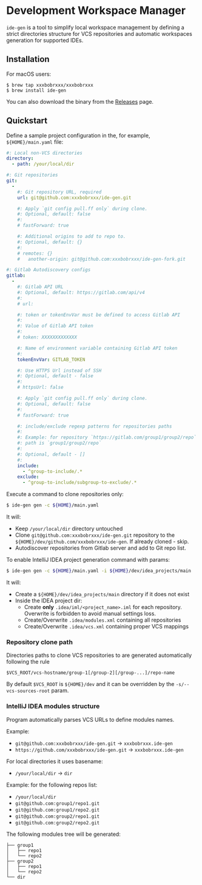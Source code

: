 # Development Workspace Manager

`ide-gen` is a tool to simplify local workspace management by defining a
strict directories structure for VCS repositories and automatic workspaces
generation for supported IDEs.

## Installation

For macOS users:

```
$ brew tap xxxbobrxxx/xxxbobrxxx
$ brew install ide-gen
```

You can also download the binary from the
[Releases](https://github.com/xxxbobrxxx/ide-gen/releases) page.

## Quickstart

Define a sample project configuration in the, for example,
`${HOME}/main.yaml` file:

```yaml
#: Local non-VCS directories
directory:
  - path: /your/local/dir

#: Git repositories
git:
  -
    #: Git repository URL, required
    url: git@github.com:xxxbobrxxx/ide-gen.git

    #: Apply `git config pull.ff only` during clone.
    #: Optional, default: false
    #:
    # fastForward: true

    #: Additional origins to add to repo to.
    #: Optional, default: {}
    #:
    # remotes: {}
    #   another-origin: git@github.com:xxxbobrxxx/ide-gen-fork.git

#: Gitlab Autodiscovery configs
gitlab:
  -
    #: Gitlab API URL
    #: Optional, default: https://gitlab.com/api/v4
    #:
    # url:

    #: token or tokenEnvVar must be defined to access Gitlab API
    #:
    #: Value of Gitlab API token
    #:
    # token: XXXXXXXXXXXXX

    #: Name of environment variable containing Gitlab API token
    #:
    tokenEnvVar: GITLAB_TOKEN

    #: Use HTTPS Url instead of SSH
    #: Optional, default - false
    #:
    # httpsUrl: false

    #: Apply `git config pull.ff only` during clone.
    #: Optional, default: false
    #:
    # fastForward: true

    #: include/exclude regexp patterns for repositories paths
    #:
    #: Example: for repository `https://gitlab.com/group1/group2/repo`
    #: path is `group1/group2/repo`
    #:
    #: Optional, default - []
    #:
    include:
      - ^group-to-include/.*
    exclude:
      - ^group-to-include/subgroup-to-exclude/.*
```

Execute a command to clone repositories only:

```bash
$ ide-gen gen -c ${HOME}/main.yaml
```

It will:

- Keep `/your/local/dir` directory untouched
- Clone `git@github.com:xxxbobrxxx/ide-gen.git` repository to the
  `${HOME}/dev/github.com/xxxbobrxxx/ide-gen`. If already cloned - skip.
- Autodiscover repositories from Gitlab server and add to Git repo list.

To enable IntelliJ IDEA project generation command with params:

```bash
$ ide-gen gen -c ${HOME}/main.yaml -i ${HOME}/dev/idea_projects/main
```

It will:

- Create a `${HOME}/dev/idea_projects/main` directory if it does not exist
- Inside the IDEA project dir:
  - Create **only** `.idea/iml/<project_name>.iml` for each repository.
    Overwrite is forbidden to avoid manual settings loss.
  - Create/Overwrite `.idea/modules.xml` containing all repositories
  - Create/Overwrite `.idea/vcs.xml` containing proper VCS mappings

### Repository clone path

Directories paths to clone VCS repositories to are generated automatically
following the rule

```
$VCS_ROOT/vcs-hostname/group-1[/group-2][/group-...]/repo-name
```

By default `$VCS_ROOT` is `${HOME}/dev` and it can be overridden by the
`-s/--vcs-sources-root` param.

### IntelliJ IDEA modules structure

Program automatically parses VCS URLs to define modules names.

Example:

- `git@github.com:xxxbobrxxx/ide-gen.git` -> `xxxbobrxxx.ide-gen`
- `https://github.com/xxxbobrxxx/ide-gen.git` -> `xxxbobrxxx.ide-gen`

For local directories it uses basename:

- `/your/local/dir` -> `dir`

Example: for the following repos list:

- `/your/local/dir`
- `git@github.com:group1/repo1.git`
- `git@github.com:group1/repo2.git`
- `git@github.com:group2/repo1.git`
- `git@github.com:group2/repo2.git`

The following modules tree will be generated:

```
├── group1
│   ├── repo1
│   └── repo2
├── group2
│   ├── repo1
│   └── repo2
└── dir
```
